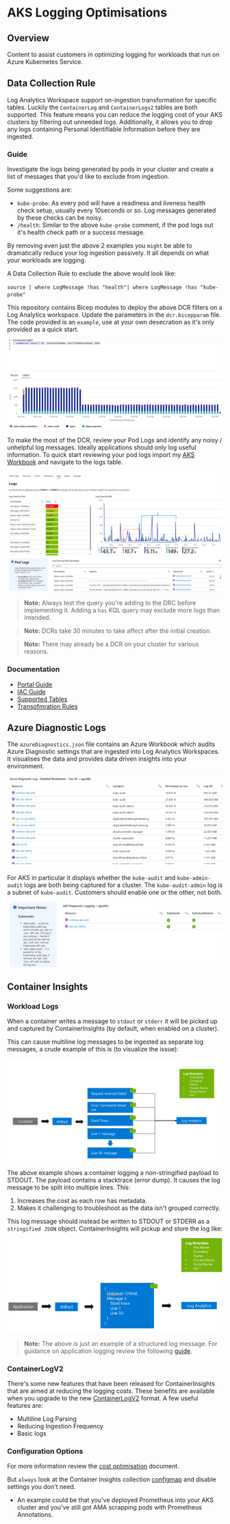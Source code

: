 # AKS Logging Optimisations

## Overview

Content to assist customers in optimizing logging for workloads that run on Azure Kubernetes Service.

## Data Collection Rule

Log Analytics Workspace support on-ingestion transformation for specific tables. Luckily the `ContainerLog` and `ContainerLogv2` tables are both supported. This feature means you can reduce the logging cost of your AKS clusters by filtering out unneeded logs. Additionally, it allows you to drop any logs containing Personal Identifiable Information before they are ingested.

### Guide

Investigate the logs being generated by pods in your cluster and create a list of messages that you'd like to exclude from ingestion.

Some suggestions are:

- `kube-probe`: As every pod will have a readiness and liveness health check setup, usually every 10seconds or so. Log messages generated by these checks can be noisy.
- `/health`: Similar to the above `kube-probe` comment, if the pod logs out it's health check path or a success message.

By removing even just the above 2 examples you `might` be able to dramatically reduce your log ingestion passively. It all depends on what your workloads are logging.

A Data Collection Rule to exclude the above would look like:

`source | where LogMessage !has "health"| where LogMessage !has "kube-probe"`

This repository contains Bicep modules to deploy the above DCR filters on a Log Analytics workspace. Update the parameters in the `dcr.bicepparam` file. The code provided is an `example`, use at your own desecration as it's only provided as a quick start.

![dcr](.img/log-reduction.png)

To make the most of the DCR, review your Pod Logs and identify any noisy / unhelpful log messages. Ideally applications should only log useful information. To quick start reviewing your pod logs import my [AKS Workbook](https://github.com/ms-sambell/aks-workbook) and navigate to the logs table.

![example-pod-logs-audit](.img/logs.png)

> **Note:** Always test the query you're adding to the DRC before implementing it. Adding a `has` KQL query may exclude more logs than intended.

> **Note:** DCRs take 30 minutes to take affect after the initial creation.

> **Note:** There may already be a DCR on your cluster for various reasons.

### Documentation

- [Portal Guide](https://learn.microsoft.com/en-us/azure/azure-monitor/logs/tutorial-workspace-transformations-portal)
- [IAC Guide](https://learn.microsoft.com/en-us/azure/azure-monitor/logs/tutorial-workspace-transformations-api)
- [Supported Tables](https://learn.microsoft.com/en-us/azure/azure-monitor/logs/tables-feature-support)
- [Transofmration Rules](https://learn.microsoft.com/en-us/azure/azure-monitor/essentials/data-collection-transformations-structure)

## Azure Diagnostic Logs

The `azureDiagnostics.json` file contains an Azure Workbook which audits Azure Diagnostic settings that are ingested into Log Analytics Workspaces. It visualises the data and provides data driven insights into your environment.

![diagnositcs](.img/diagnosticLoggingOverview.png)

For AKS in particular it displays whether the `kube-audit` and `kube-admin-audit` logs are both being captured for a cluster. The `kube-audit-admin` log is a subnet of `kube-audit`. Customers should enable one or the other, not both.

![kube-audit](.img/kube-audit-comparison.png)

## Container Insights

### Workload Logs

When a container writes a message to `stdout` or `stderr` it will be picked up and captured by ContainerInsights (by default, when enabled on a cluster).

This can cause multiline log messages to be ingested as separate log messages, a crude example of this is (to visualize the issue):

![badlog](.img/container-log-issues.png)

The above example shows a container logging a non-stringified payload to STDOUT. The payload contains a stacktrace (error dump). It causes the log message to be split into multiple lines. This:

1. Increases the cost as each row has metadata.
1. Makes it challenging to troubleshoot as the data isn't grouped correctly.

This log message should instead be written to STDOUT or STDERR as a `stringified JSON` object. ContainerInsights will pickup and store the log like:

![correct-log](.img/desired-container-logging.png)

> **Note:** The above is just an example of a structured log message. For guidance on application logging review the following [guide](https://learn.microsoft.com/en-us/dotnet/core/extensions/logging?tabs=command-line).

### ContainerLogV2

There's some new features that have been released for ContainerInsights that are aimed at reducing the logging costs. These benefits are available when you upgrade to the new [ContainerLogV2](https://learn.microsoft.com/en-us/azure/azure-monitor/containers/container-insights-logging-v2) format. A few useful features are:

- Multiline Log Parsing
- Reducing Ingestion Frequency
- Basic logs

### Configuration Options

For more information review the [cost optimisation](https://learn.microsoft.com/en-us/azure/azure-monitor/containers/container-insights-cost-config?tabs=create-CLI) document.

But `always` look at the Container Insights collection [configmap](https://learn.microsoft.com/en-us/azure/azure-monitor/containers/container-insights-agent-config) and disable settings you don't need.

- An example could be that you've deployed Prometheus into your AKS cluster and you've still got AMA scrapping pods with Prometheus Annotations.
